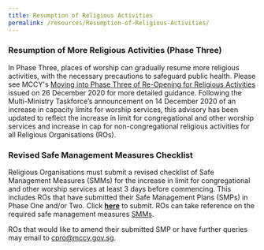 ```yaml
---
title: Resumption of Religious Activities
permalink: /resources/Resumption-of-Religious-Activities/
---
```


### Resumption of More Religious Activities (Phase Three)

In Phase Three, places of worship can gradually resume more religious activities, with the necessary precautions to safeguard public health. Please see MCCY's [Moving into Phase Three of Re-Opening for Religious Activities](/media/MovingintoPhaseThreeofReOpeningforReligiousActivities26Dec2020v2.pdf) issued on 26 December 2020 for more detailed guidance. Following the Multi-Ministry Taskforce’s announcement on 14 December 2020 of an increase in capacity limits for worship services, this advisory has been updated to reflect the increase in limit for congregational and other worship services and increase in cap for non-congregational religious activities for all Religious Organisations (ROs).


### Revised Safe Management Measures Checklist
Religious Organisations must submit a revised checklist of Safe Management Measures (SMMs) for the increase in limit for congregational and other worship services at least 3 days before commencing. This includes ROs that have submitted their Safe Management Plans (SMPs) in Phase One and/or Two. Click **[here](https://www.form.gov.sg/#!/5fd9c5cf53e07c0011cf875d)** to submit. ROs can take reference on the required safe management measures [SMMs](/resources/resources/).
 
ROs that would like to amend their submitted SMP or have further queries may email to [cpro@mccy.gov.sg](mailto:cpro@mccy.gov.sg).
